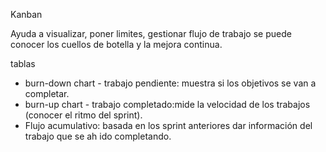 Kanban

Ayuda a visualizar, poner limites, gestionar flujo de trabajo
se puede conocer los cuellos de botella y la mejora continua.


tablas
- burn-down chart - trabajo pendiente: muestra si los objetivos se van a completar.
- burn-up chart - trabajo completado:mide la velocidad de los trabajos (conocer el ritmo del sprint).
- Flujo acumulativo: basada en los sprint anteriores dar información del trabajo que se ah ido completando.